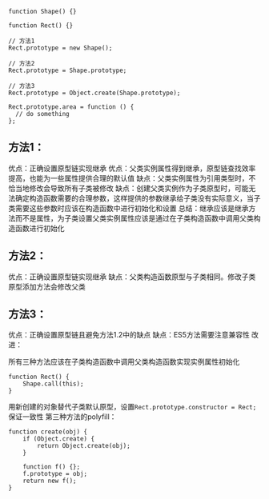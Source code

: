 ```
function Shape() {}

function Rect() {}

// 方法1
Rect.prototype = new Shape();

// 方法2
Rect.prototype = Shape.prototype;

// 方法3
Rect.prototype = Object.create(Shape.prototype);

Rect.prototype.area = function () {
  // do something
};
```

## 方法1：

优点：正确设置原型链实现继承
优点：父类实例属性得到继承，原型链查找效率提高，也能为一些属性提供合理的默认值
缺点：父类实例属性为引用类型时，不恰当地修改会导致所有子类被修改
缺点：创建父类实例作为子类原型时，可能无法确定构造函数需要的合理参数，这样提供的参数继承给子类没有实际意义，当子类需要这些参数时应该在构造函数中进行初始化和设置
总结：继承应该是继承方法而不是属性，为子类设置父类实例属性应该是通过在子类构造函数中调用父类构造函数进行初始化

## 方法2：

优点：正确设置原型链实现继承
缺点：父类构造函数原型与子类相同。修改子类原型添加方法会修改父类

## 方法3：

优点：正确设置原型链且避免方法1.2中的缺点
缺点：ES5方法需要注意兼容性
改进：

所有三种方法应该在子类构造函数中调用父类构造函数实现实例属性初始化
```
function Rect() {
    Shape.call(this);
}
```
用新创建的对象替代子类默认原型，设置`Rect.prototype.constructor = Rect;`保证一致性
第三种方法的polyfill：
```
function create(obj) {
    if (Object.create) {
        return Object.create(obj);
    }

    function f() {};
    f.prototype = obj;
    return new f();
}
```